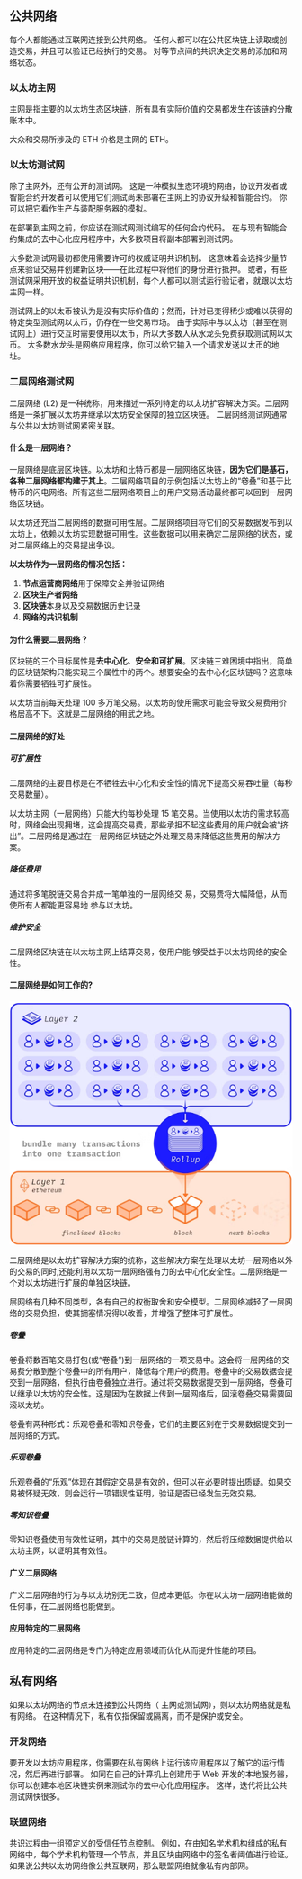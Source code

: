 ## 公共网络

每个人都能通过互联网连接到公共网络。 任何人都可以在公共区块链上读取或创造交易，并且可以验证已经执行的交易。 对等节点间的共识决定交易的添加和网络状态。

### 以太坊主网

主网是指主要的以太坊生态区块链，所有具有实际价值的交易都发生在该链的分散账本中。

大众和交易所涉及的 ETH 价格是主网的 ETH。

### 以太坊测试网

除了主网外，还有公开的测试网。 这是一种模拟生态环境的网络，协议开发者或智能合约开发者可以使用它们测试尚未部署在主网上的协议升级和智能合约。 你可以把它看作生产与装配服务器的模拟。

在部署到主网之前，你应该在测试网测试编写的任何合约代码。 在与现有智能合约集成的去中心化应用程序中，大多数项目将副本部署到测试网。

大多数测试网最初都使用需要许可的权威证明共识机制。 这意味着会选择少量节点来验证交易并创建新区块——在此过程中将他们的身份进行抵押。 或者，有些测试网采用开放的权益证明共识机制，每个人都可以测试运行验证者，就跟以太坊主网一样。

测试网上的以太币被认为是没有实际价值的；然而，针对已变得稀少或难以获得的特定类型测试网以太币，仍存在一些交易市场。 由于实际中与以太坊（甚至在测试网上）进行交互时需要使用以太币，所以大多数人从水龙头免费获取测试网以太币。 大多数水龙头是网络应用程序，你可以给它输入一个请求发送以太币的地址。

### 二层网络测试网

二层网络 (L2) 是一种统称，用来描述一系列特定的以太坊扩容解决方案。二层网络是一条扩展以太坊并继承以太坊安全保障的独立区块链。 二层网络测试网通常与公共以太坊测试网紧密关联。

#### 什么是一层网络？

一层网络是底层区块链。以太坊和比特币都是一层网络区块链，**因为它们是基石，各种二层网络都构建于其上**。二层网络项目的示例包括以太坊上的“卷叠”和基于比特币的闪电网络。所有这些二层网络项目上的用户交易活动最终都可以回到一层网络区块链。

以太坊还充当二层网络的数据可用性层。二层网络项目将它们的交易数据发布到以太坊上，依赖以太坊实现数据可用性。这些数据可以用来确定二层网络的状态，或对二层网络上的交易提出争议。

**以太坊作为一层网络的情况包括：**

1. **节点运营商网络**用于保障安全并验证网络
2. **区块生产者网络**
3. **区块链**本身以及交易数据历史记录
4. **网络的共识机制**

####  为什么需要二层网络？

区块链的三个目标属性是**去中心化、安全和可扩展**。区块链三难困境中指出，简单的区块链架构只能实现三个属性中的两个。想要安全的去中心化区块链吗？这意味着你需要牺牲可扩展性。

以太坊当前每天处理 100 多万笔交易。以太坊的使用需求可能会导致交易费用价格居高不下。这就是二层网络的用武之地。

#### 二层网络的好处

##### 可扩展性

二层网络的主要目标是在不牺牲去中心化和安全性的情况下提高交易吞吐量（每秒交易数量）。

以太坊主网（一层网络）只能大约每秒处理 15 笔交易。当使用以太坊的需求较高时，网络会出现拥堵，这会提高交易费，那些承担不起这些费用的用户就会被“挤出”。二层网络是通过在一层网络区块链之外处理交易来降低这些费用的解决方案。

##### 降低费用

通过将多笔脱链交易合并成一笔单独的一层网络交
易，交易费将大幅降低，从而使所有人都能更容易地
参与以太坊。

##### 维护安全

二层网络区块链在以太坊主网上结算交易，使用户能
够受益于以太坊网络的安全性。

#### 二层网络是如何工作的?

![](附件/layer2.png)

二层网络是以太坊扩容解决方案的统称，这些解决方案在处理以太坊一层网络以外的交易的同时,还能利用以太坊一层网络强有力的去中心化安全性。二层网络是一个对以太坊进行扩展的单独区块链。

层网络有几种不同类型，各有自己的权衡取舍和安全模型。二层网络减轻了一层网络的交易负担，使其拥塞情况得以改善，并增强了整体可扩展性。

##### 卷叠

卷叠将数百笔交易打包(或“卷叠”)到一层网络的一项交易中。这会将一层网络的交易费分散到整个卷叠中的所有用户，降低每个用户的费用。卷叠中的交易数据会提交到一层网络，但执行由卷叠独立进行。通过将交易数据提交到一层网络，卷叠可以继承以太坊的安全性。这是因为在数据上传到一层网络后，回滚卷叠交易需要回滚以太坊。

卷叠有两种形式：乐观卷叠和零知识卷叠，它们的主要区别在于交易数据提交到一层网络的方式。


##### 乐观卷叠

乐观卷叠的“乐观”体现在其假定交易是有效的，但可以在必要时提出质疑。如果交易被怀疑无效，则会运行一项错误性证明，验证是否已经发生无效交易。

##### 零知识卷叠

零知识卷叠使用有效性证明，其中的交易是脱链计算的，然后将压缩数据提供给以太坊主网，以证明其有效性。

#### 广义二层网络

广义二层网络的行为与以太坊别无二致，但成本更低。你在以太坊一层网络能做的任何事，在二层网络也能做到。

#### 应用特定的二层网络

应用特定的二层网络是专门为特定应用领域而优化从而提升性能的项目。

## 私有网络

如果以太坊网络的节点未连接到公共网络（ 主网或测试网），则以太坊网络就是私有网络。 在这种情况下，私有仅指保留或隔离，而不是保护或安全。

### 开发网络

要开发以太坊应用程序，你需要在私有网络上运行该应用程序以了解它的运行情况，然后再进行部署。 如同在自己的计算机上创建用于 Web 开发的本地服务器，你可以创建本地区块链实例来测试你的去中心化应用程序。 这样，迭代将比公共测试网快很多。


### 联盟网络

共识过程由一组预定义的受信任节点控制。 例如，在由知名学术机构组成的私有网络中，每个学术机构管理一个节点，并且区块由网络中的签名者阈值进行验证。如果说公共以太坊网络像公共互联网，那么联盟网络就像私有内部网。